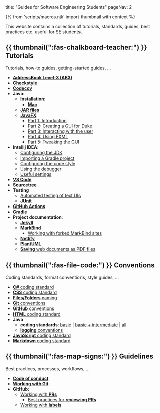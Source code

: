 <frontmatter>
  title: "Guides for Software Engineering Students"
  pageNav: 2
</frontmatter>

{% from 'scripts/macros.njk' import thumbnail with context %}

<div class="lead">

This website contains a collection of tutorials, standards, guides, best practices etc. useful for SE students.
</div>

## {{ thumbnail(":fas-chalkboard-teacher:") }} Tutorials

Tutorials, how-to guides, getting-started guides, ...

* [**AddressBook Level-3 (AB3)**](tutorials/ab3.html)
* [**Checkstyle**](tutorials/checkstyle.html)
* [**Codecov**](tutorials/codecov.html)
* **Java**:
  * [**Installation**](tutorials/javaInstallation.html):
    * [**Mac**](tutorials/javaInstallationMac.html)
  * [**JAR files**](tutorials/jar.html)
  * [**JavaFX**](tutorials/javaFx.html):
    * [Part 1: Introduction](tutorials/javaFxPart1.html)
    * [Part 2: Creating a GUI for Duke](tutorials/javaFxPart2.html)
    * [Part 3: Interacting with the user](tutorials/javaFxPart3.html)
    * [Part 4: Using FXML](tutorials/javaFxPart4.html)
    * [Part 5: Tweaking the GUI](tutorials/javaFxPart5.html)
* **Intellij IDEA**:
  * [Configuring the JDK](tutorials/intellijJdk.html)
  * [Importing a Gradle project](tutorials/intellijImportGradleProject.html)
  * [Configuring the code style](tutorials/intellijCodeStyle.html)
  * [Using the debugger](tutorials/intellijDebugger.html)
  * [Useful settings](tutorials/intellijUsefulSettings.html)
* [**VS Code**](tutorials/vscode.html)
* [**Sourcetree**](tutorials/sourcetree.html)
* **Testing**
  * [Automated testing of text UIs](tutorials/textUiTesting.html)
  * [**JUnit**](tutorials/junit.html)
* [**GitHub Actions**](tutorials/githubActions.html)
* [**Gradle**](tutorials/gradle.html)
* **Project documentation**:
  * [**Jekyll**](tutorials/jekyll.html)
  * [**MarkBind**](tutorials/markbind.html)
    * [Working with forked MarkBind sites](tutorials/markbind-forked-sites.html)
  * [**Netlify**](tutorials/netlify.html)
  * [**PlantUML**](tutorials/plantUml.html)
  * [**Saving** web documents as PDF files](tutorials/savingPdf.html)

## {{ thumbnail(":fas-file-code:") }} Conventions

Coding standards, format conventions, style guides, ...

* [**C#** coding standard](conventions/csharp.html)
* [**CSS** coding standard](conventions/css.html)
* [**Files/Folders** naming](conventions/files.html)
* [**Git** conventions](conventions/git.html)
* [**GitHub** conventions](conventions/github.html)
* [**HTML** coding standard](conventions/html.html)
* **Java**
  * **coding standards**: [basic](conventions/java/basic.html) | [basic + intermediate](conventions/java/intermediate.html) | [all](conventions/java/index.html)
  * [**logging** conventions](conventions/java/logging.html)
* [**JavaScript** coding standard](conventions/javascript.html)
* [**Markdown** coding standard](conventions/markdown.html)

## {{ thumbnail(":fas-map-signs:") }} Guidelines

Best practices, processes, workflows, ...

* [**Code of conduct**](guidelines/codeOfConduct.html)<br>
* [**Working with Git**](guidelines/commits.html)
* **GitHub:**
  * [Working with **PRs**](guidelines/PRs.html)
    * [Best practices for **reviewing PRs**](guidelines/PRs-reviewing.html)
  * [Working with **labels**](guidelines/labels.html)
